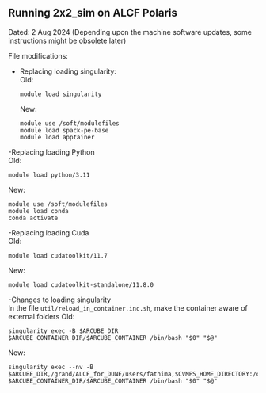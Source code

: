 ## Running 2x2_sim on ALCF Polaris

Dated: 2 Aug 2024 (Depending upon the machine software updates, some instructions might be obsolete later)

File modifications:
- Replacing loading singularity:   
  Old:
  ```
  module load singularity
  ```
  New:
  ```
  module use /soft/modulefiles
  module load spack-pe-base
  module load apptainer
  ```
-Replacing loading Python   
  Old:
  ```
  module load python/3.11
  ```
  New:
  ```
  module use /soft/modulefiles
  module load conda
  conda activate
  ```
-Replacing loading Cuda    
  Old:
  ```
  module load cudatoolkit/11.7
  ```
  New:
  ```
  module load cudatoolkit-standalone/11.8.0
  ```
-Changes to loading singularity    
  In the file `util/reload_in_container.inc.sh`, make the container aware of external folders
  Old:
  ```
  singularity exec -B $ARCUBE_DIR $ARCUBE_CONTAINER_DIR/$ARCUBE_CONTAINER /bin/bash "$0" "$@"
  ```
  New:
  ```
  singularity exec --nv -B $ARCUBE_DIR,/grand/ALCF_for_DUNE/users/fathima,$CVMFS_HOME_DIRECTORY:/cvmfs,/opt/nvidia/hpc_sdk/Linux_x86_64/23.9:/opt/cuda $ARCUBE_CONTAINER_DIR/$ARCUBE_CONTAINER /bin/bash "$0" "$@"
  ```




